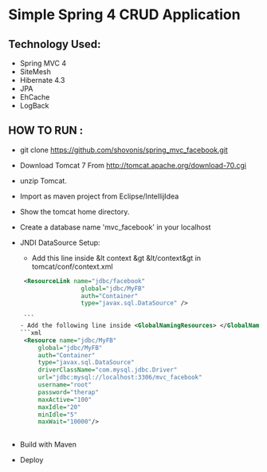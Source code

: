 Simple Spring 4 CRUD Application 
==================================

Technology Used: 
----------------
- Spring MVC 4 
- SiteMesh 
- Hibernate 4.3
- JPA 
- EhCache
- LogBack

HOW TO RUN : 
-------------
- git clone https://github.com/shovonis/spring_mvc_facebook.git
- Download  Tomcat 7 From http://tomcat.apache.org/download-70.cgi
- unzip  Tomcat. 
- Import as maven project from Eclipse/IntellijIdea
- Show the tomcat home directory.
- Create a database name  'mvc_facebook' in your localhost
- JNDI DataSource Setup: 
    - Add this line inside &lt context &gt &lt/context&gt in tomcat/conf/context.xml
    
     ```xml
      <ResourceLink name="jdbc/facebook"
                      global="jdbc/MyFB"
                      auth="Container"
                      type="javax.sql.DataSource" />
                      
      ```               
    - Add the following line inside <GlobalNamingResources> </GlobalNamingResources> in tomcat/conf/server.xml
     ```xml
      <Resource name="jdbc/MyFB"
          global="jdbc/MyFB"
          auth="Container"
          type="javax.sql.DataSource"
          driverClassName="com.mysql.jdbc.Driver"
          url="jdbc:mysql://localhost:3306/mvc_facebook"
          username="root"
          password="therap"
          maxActive="100"
          maxIdle="20"
          minIdle="5"
          maxWait="10000"/>
          
     ```  
                       
- Build with Maven 
- Deploy


